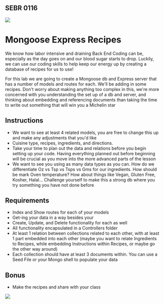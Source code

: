 ## SEBR 0116

![](https://substackcdn.com/image/fetch/w_1456,c_limit,f_webp,q_auto:good,fl_progressive:steep/https%3A%2F%2Fbucketeer-e05bbc84-baa3-437e-9518-adb32be77984.s3.amazonaws.com%2Fpublic%2Fimages%2F3c4987a4-f65d-4155-881a-11f68d602f17_1025x521.png)

# Mongoose Express Recipes


We know how labor intensive and draining Back End Coding can be, especially as the day goes on and our blood sugar starts to drop. Luckily, we can use our coding skills to help keep our energy up by creating a database of recipes for us to use!

For this lab we are going to create a Mongoose db and Express server that has a number of models and routes for each. We'll be adding in some recipes. Don't worry about making anything too complex in this, we're more concerned with you understanding the set up of a db and server, and thinking about embedding and referencing documents than taking the time to write out something that will win you a Michelin star


## Instructions 
- We want to see at least 4 related models, you are free to change this up and make any adjustments that you'd like
- Cuisine type, recipes, ingredients, and directions.
- Take your time to plan out the data and relations before you begin setting up your code. Having everything planned out before beginning will be crucial as you move into the more advanced parts of the lesson
- We want to see you using as many data types as you can. How do we differentiate Oz vs Tsp vs Tsps vs Gms for our ingredients. How should be mark Oven temperature? How about things like Vegan, Gluten Free, Kosher, Halal... Challenge yourself to make this a strong db where you try something you have not done before

  
## Requirements 

- Index and Show routes for each of your models
- Get-ing your data in a way besides your 
- Create, Update, and Delete functionality for each as well
- All functionality encapsulated in a Controllers folder
-  At least 1 relation between collections related to each other, with at least 1 part embedded into each other (maybe you want to relate Ingredients to Recipes, while embedding Instructions within Recipes, or maybe go the other way around)
-  Each collection should have at least 3 documents within. You can use a Seed File or your Mongo shell to populate your data

 ## Bonus
 - Make the recipes and share with your class

![](https://www.foodandwine.com/thmb/5unLsehhjHUTG3CU7GjOsMpmgF4=/1500x0/filters:no_upscale():max_bytes(150000):strip_icc()/Ina-garten-new-food-network-tv-series-FT-BLOG0222-8ce1460d6041445881d5549a1d3753e1.jpg)

